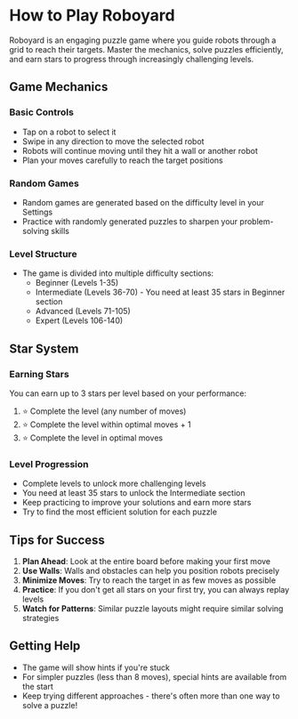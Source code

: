 # How to Play Roboyard

Roboyard is an engaging puzzle game where you guide robots through a grid to reach their targets. Master the mechanics, solve puzzles efficiently, and earn stars to progress through increasingly challenging levels.

## Game Mechanics

### Basic Controls
- Tap on a robot to select it
- Swipe in any direction to move the selected robot
- Robots will continue moving until they hit a wall or another robot
- Plan your moves carefully to reach the target positions

### Random Games
- Random games are generated based on the difficulty level in your Settings
- Practice with randomly generated puzzles to sharpen your problem-solving skills

### Level Structure
- The game is divided into multiple difficulty sections:
  - Beginner (Levels 1-35)
  - Intermediate (Levels 36-70) - You need at least 35 stars in Beginner section
  - Advanced (Levels 71-105)
  - Expert (Levels 106-140)

## Star System

### Earning Stars
You can earn up to 3 stars per level based on your performance:
1. ⭐ Complete the level (any number of moves)
2. ⭐ Complete the level within optimal moves + 1
3. ⭐ Complete the level in optimal moves

### Level Progression
- Complete levels to unlock more challenging levels
- You need at least 35 stars to unlock the Intermediate section
- Keep practicing to improve your solutions and earn more stars
- Try to find the most efficient solution for each puzzle

## Tips for Success
1. **Plan Ahead**: Look at the entire board before making your first move
2. **Use Walls**: Walls and obstacles can help you position robots precisely
3. **Minimize Moves**: Try to reach the target in as few moves as possible
4. **Practice**: If you don't get all stars on your first try, you can always replay levels
5. **Watch for Patterns**: Similar puzzle layouts might require similar solving strategies

## Getting Help
- The game will show hints if you're stuck
- For simpler puzzles (less than 8 moves), special hints are available from the start
- Keep trying different approaches - there's often more than one way to solve a puzzle!
